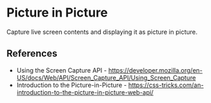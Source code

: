 # Picture in Picture
Capture live screen contents and displaying it as picture in picture.

## References
- Using the Screen Capture API - https://developer.mozilla.org/en-US/docs/Web/API/Screen_Capture_API/Using_Screen_Capture
- Introduction to the Picture-in-Picture - https://css-tricks.com/an-introduction-to-the-picture-in-picture-web-api/
